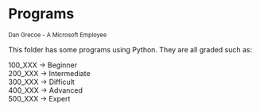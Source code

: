 # Programs
<sub>Dan Grecoe - A Microsoft Employee </sub>

This folder has some programs using Python. They are all graded such as:

100_XXX -> Beginner
<br>
200_XXX -> Intermediate
<br>
300_XXX -> Difficult
<br>
400_XXX -> Advanced
<br>
500_XXX -> Expert
